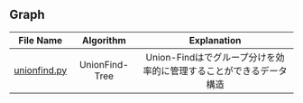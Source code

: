 
## Graph
|File Name|Algorithm|Explanation|
|:--:|:--:|:--:|
|[unionfind.py](unionfind.py)|UnionFind-Tree|Union-Findはでグループ分けを効率的に管理することができるデータ構造|
